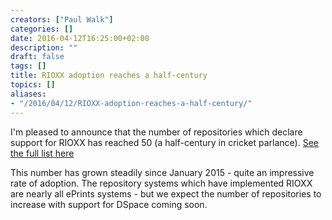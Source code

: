 ```yaml
---
creators: ["Paul Walk"]
categories: []
date: 2016-04-12T16:25:00+02:00
description: ""
draft: false
tags: []
title: RIOXX adoption reaches a half-century
topics: []
aliases:
- "/2016/04/12/RIOXX-adoption-reaches-a-half-century/"
---
```

I'm pleased to announce that the number of repositories which declare support for RIOXX has reached 50 (a half-century in cricket parlance). [See the full list here](http://rioxx.net/implementation/)

This number has grown steadily since January 2015 - quite an impressive rate of adoption. The repository systems which have implemented RIOXX are nearly all ePrints systems - but we expect the number of repositories to increase with support for DSpace coming soon.